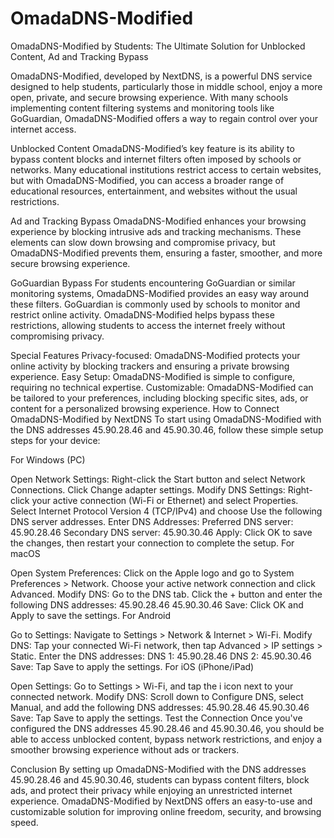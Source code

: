 # OmadaDNS-Modified
OmadaDNS-Modified by Students: The Ultimate Solution for Unblocked Content, Ad and Tracking Bypass

OmadaDNS-Modified, developed by NextDNS, is a powerful DNS service designed to help students, particularly those in middle school, enjoy a more open, private, and secure browsing experience. With many schools implementing content filtering systems and monitoring tools like GoGuardian, OmadaDNS-Modified offers a way to regain control over your internet access.

Unblocked Content
OmadaDNS-Modified’s key feature is its ability to bypass content blocks and internet filters often imposed by schools or networks. Many educational institutions restrict access to certain websites, but with OmadaDNS-Modified, you can access a broader range of educational resources, entertainment, and websites without the usual restrictions.

Ad and Tracking Bypass
OmadaDNS-Modified enhances your browsing experience by blocking intrusive ads and tracking mechanisms. These elements can slow down browsing and compromise privacy, but OmadaDNS-Modified prevents them, ensuring a faster, smoother, and more secure browsing experience.

GoGuardian Bypass
For students encountering GoGuardian or similar monitoring systems, OmadaDNS-Modified provides an easy way around these filters. GoGuardian is commonly used by schools to monitor and restrict online activity. OmadaDNS-Modified helps bypass these restrictions, allowing students to access the internet freely without compromising privacy.

Special Features
Privacy-focused: OmadaDNS-Modified protects your online activity by blocking trackers and ensuring a private browsing experience.
Easy Setup: OmadaDNS-Modified is simple to configure, requiring no technical expertise.
Customizable: OmadaDNS-Modified can be tailored to your preferences, including blocking specific sites, ads, or content for a personalized browsing experience.
How to Connect OmadaDNS-Modified by NextDNS
To start using OmadaDNS-Modified with the DNS addresses 45.90.28.46 and 45.90.30.46, follow these simple setup steps for your device:

For Windows (PC)

Open Network Settings: Right-click the Start button and select Network Connections. Click Change adapter settings.
Modify DNS Settings: Right-click your active connection (Wi-Fi or Ethernet) and select Properties.
Select Internet Protocol Version 4 (TCP/IPv4) and choose Use the following DNS server addresses.
Enter DNS Addresses:
Preferred DNS server: 45.90.28.46
Secondary DNS server: 45.90.30.46
Apply: Click OK to save the changes, then restart your connection to complete the setup.
For macOS

Open System Preferences: Click on the Apple logo and go to System Preferences > Network.
Choose your active network connection and click Advanced.
Modify DNS:
Go to the DNS tab.
Click the + button and enter the following DNS addresses:
45.90.28.46
45.90.30.46
Save: Click OK and Apply to save the settings.
For Android

Go to Settings: Navigate to Settings > Network & Internet > Wi-Fi.
Modify DNS:
Tap your connected Wi-Fi network, then tap Advanced > IP settings > Static.
Enter the DNS addresses:
DNS 1: 45.90.28.46
DNS 2: 45.90.30.46
Save: Tap Save to apply the settings.
For iOS (iPhone/iPad)

Open Settings: Go to Settings > Wi-Fi, and tap the i icon next to your connected network.
Modify DNS:
Scroll down to Configure DNS, select Manual, and add the following DNS addresses:
45.90.28.46
45.90.30.46
Save: Tap Save to apply the settings.
Test the Connection
Once you've configured the DNS addresses 45.90.28.46 and 45.90.30.46, you should be able to access unblocked content, bypass network restrictions, and enjoy a smoother browsing experience without ads or trackers.

Conclusion
By setting up OmadaDNS-Modified with the DNS addresses 45.90.28.46 and 45.90.30.46, students can bypass content filters, block ads, and protect their privacy while enjoying an unrestricted internet experience. OmadaDNS-Modified by NextDNS offers an easy-to-use and customizable solution for improving online freedom, security, and browsing speed.

